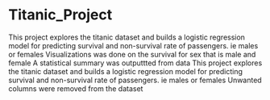 # Titanic_Project
This project explores the titanic dataset and builds a logistic regression model for predicting survival and non-survival rate of passengers. ie males or females
Visualizations was done on the survival for sex that is male and female 
A statistical summary was outputtted from data
This project explores the titanic dataset and builds a logistic regression model for predicting survival and non-survival rate of passengers. ie males or females
Unwanted columns were removed from the dataset
